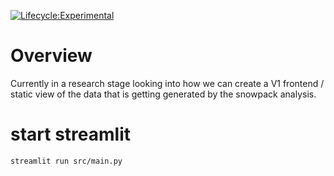 [![Lifecycle:Experimental](https://img.shields.io/badge/Lifecycle-Experimental-339999)](<Redirect-URL>)

# Overview

Currently in a research stage looking into how we can create a V1 frontend /
static view of the data that is getting generated by the snowpack analysis.

# start streamlit

`streamlit run src/main.py`

